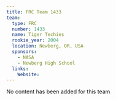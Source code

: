 ```yaml
---
title: FRC Team 1433
team:
  type: FRC
  number: 1433
  name: Tiger Techies
  rookie_year: 2004
  location: Newberg, OR, USA
  sponsors:
    - NASA
    - Newberg High School
  links:
    Website: 
---
```

No content has been added for this team